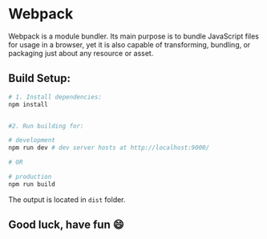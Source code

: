 # Webpack

Webpack is a module bundler. Its main purpose is to bundle JavaScript files for usage in a browser, yet it is also capable of transforming, bundling, or packaging just about any resource or asset.

## Build Setup:

``` bash
# 1. Install dependencies:
npm install


#2. Run building for:

# development
npm run dev # dev server hosts at http://localhost:9000/

# OR

# production
npm run build
```
The output is located in `dist` folder.

## Good luck, have fun 😄
